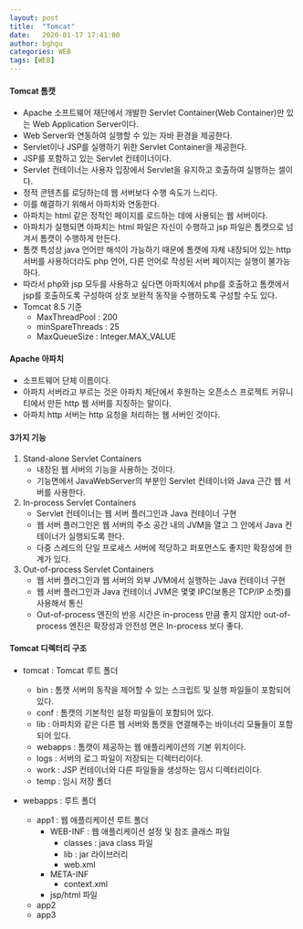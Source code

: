 ```yaml
---
layout: post
title:  "Tomcat"
date:   2020-01-17 17:41:00
author: bghgu
categories: WEB
tags: [WEB]
---
```


#### Tomcat 톰캣
* Apache 소프트웨어 재단에서 개발한 Servlet Container(Web Container)만 있는 Web Application Server이다.
* Web Server와 연동하여 실행할 수 있는 자바 환경을 제공한다.
* Servlet이나 JSP를 실행하기 위한 Servlet Container을 제공한다.
* JSP를 포함하고 있는 Servlet 컨테이너이다.
* Servlet 컨테이너는 사용자 입장에서 Servlet을 유지하고 호출하여 실행하는 셀이다.
* 정적 콘텐츠를 로딩하는데 웹 서버보다 수행 속도가 느리다.
* 이를 해결하기 위해서 아파치와 연동한다.
* 아파치는 html 같은 정적인 페이지를 로드하는 데에 사용되는 웹 서버이다.
* 아파치가 실행되면 아파치는 html 파일은 자신이 수행하고 jsp 파일은 톰캣으로 넘겨서 톰캣이 수행하게 만든다.
* 톰캣 특성상 java 언어만 해석이 가능하기 때문에 톰캣에 자체 내장되어 있는 http 서버를 사용하더라도 php 언어, 다른 언어로 작성된 서버 페이지는 실행이 불가능하다.
* 따라서 php와 jsp 모두를 사용하고 싶다면 아파치에서 php를 호출하고 톰캣에서 jsp를 호출하도록 구성하여 상호 보완적 동작을 수행하도록 구성할 수도 있다.
* Tomcat 8.5 기준
    * MaxThreadPool : 200
    * minSpareThreads : 25
    * MaxQueueSize : Integer.MAX_VALUE

#### Apache 아파치
* 소프트웨어 단체 이름이다.
* 아파치 서버라고 부르는 것은 아파치 제단에서 후원하는 오픈소스 프로젝트 커뮤니티에서 만든 http 웹 서버를 지칭하는 말이다.
* 아파치 http 서버는 http 요청을 처리하는 웹 서버인 것이다.

#### 3가지 기능
1. Stand-alone Servlet Containers
    * 내장된 웹 서버의 기능을 사용하는 것이다.
    * 기능면에서 JavaWebServer의 부분인 Servlet 컨테이너와 Java 근간 웹 서버를 사용한다.
2. In-process Servlet Containers
    * Servlet 컨테이너는 웹 서버 플러그인과 Java 컨테이너 구현
    * 웹 서버 플러그인은 웹 서버의 주소 공간 내의 JVM을 열고 그 안에서 Java 컨테이너가 실행되도록 한다.
    * 다중 스레드의 단일 프로세스 서버에 적당하고 퍼포먼스도 좋지만 확장성에 한계가 있다.
3. Out-of-process Servlet Containers
    * 웹 서버 플러그인과 웹 서버의 외부 JVM에서 실행하는 Java 컨테이너 구현
    * 웹 서버 플러그인과 Java 컨테이너 JVM은 몇몇 IPC(보통은 TCP/IP 소켓)를 사용해서 통신
    * Out-of-process 엔진의 반응 시간은 in-process 만큼 좋지 않지만 out-of-process 엔진은 확장성과 안전성 면은 In-process 보다 좋다.

#### Tomcat 디렉터리 구조
* tomcat : Tomcat 루트 폴더
    * bin : 톰캣 서버의 동작을 제어할 수 있는 스크립트 및 실행 파일들이 포함되어 있다.
    * conf : 톰캣의 기본적인 설정 파일들이 포함되어 있다.
    * lib : 아파치와 같은 다른 웹 서버와 톰캣을 연결해주는 바이너리 모듈들이 포함되어 있다.
    * webapps : 톰캣이 제공하는 웹 애플리케이션의 기본 위치이다.
    * logs : 서버의 로그 파일이 저장되는 디렉터리이다.
    * work : JSP 컨테이너와 다른 파일들을 생성하는 임시 디렉터리이다.
    * temp : 임시 저장 폴더

* webapps : 루트 폴더
    * app1 : 웹 애플리케이션 루트 폴더
        * WEB-INF : 웹 애플리케이션 설정 및 참조 클래스 파일
            * classes : java class 파일
            * lib : jar 라이브러리
            * web.xml
        * META-INF
            * context.xml
        * jsp/html 파일
    * app2
    * app3